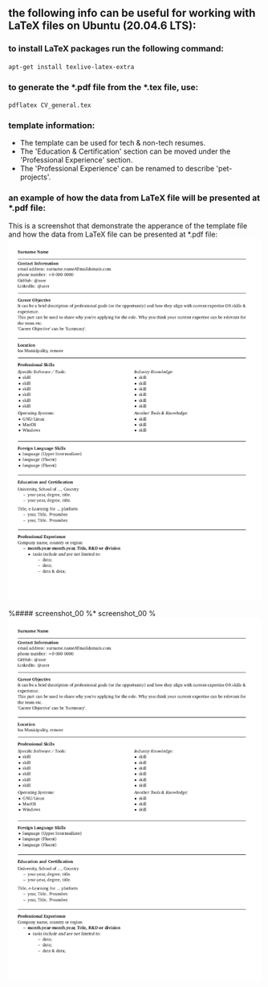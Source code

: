 ## the following info can be useful for working with LaTeX files on Ubuntu (20.04.6 LTS):

### to install LaTeX packages run the following command:
<code>apt-get install texlive-latex-extra</code>


### to generate the \*.pdf file from the \*.tex file, use:
<code>pdflatex CV_general.tex</code>

### template information:

* The template can be used for tech & non-tech resumes.
* The 'Education & Certification' section can be moved under the 'Professional Experience' section.
* The 'Professional Experience' can be renamed to describe 'pet-projects'.

### an example of how the data from LaTeX file will be presented at \*.pdf file:

This is a screenshot that demonstrate the apperance of the template file and how the data from LaTeX file can be presented at \*.pdf file: 
<img src="/./CV_general_00.png">

%#### screenshot_00
%* screenshot_00
%![screenshot_00](CV_general_00.png)
